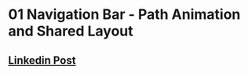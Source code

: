 # 01 Navigation Bar - Path Animation and Shared Layout

## [Linkedin Post](https://www.linkedin.com/in/itai-mizlish/)

